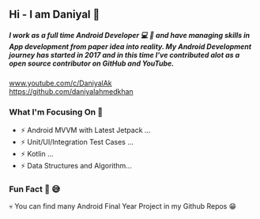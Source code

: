 ## Hi - I am Daniyal 👋

##### I work as a full time Android Developer :computer: :iphone:  and have managing skills in App development from paper idea into reality. My Android Development journey has started in 2017 and in this time I've contributed alot as a open source contributor on GitHub and YouTube.

www.youtube.com/c/DaniyalAk  
https://github.com/daniyalahmedkhan


### What I'm Focusing On :muscle:

- ⚡ Android MVVM with Latest Jetpack ...
- ⚡ Unit/UI/Integration Test Cases ...
- ⚡ Kotlin ...
- ⚡ Data Structures and Algorithm...

### Fun Fact :hear_no_evil: :sweat_smile:

:skull: You can find many Android Final Year Project in my Github Repos :grin:
